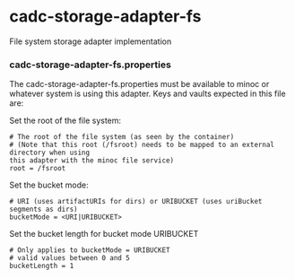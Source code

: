 # cadc-storage-adapter-fs
File system storage adapter implementation

### cadc-storage-adapter-fs.properties

The cadc-storage-adapter-fs.properties must be available to minoc or whatever system
is using this adapter.  Keys and vaults expected in this file are:

Set the root of the file system:
```
# The root of the file system (as seen by the container)
# (Note that this root (/fsroot) needs to be mapped to an external directory when using
this adapter with the minoc file service)
root = /fsroot
```

Set the bucket mode:
```
# URI (uses artifactURIs for dirs) or URIBUCKET (uses uriBucket segments as dirs)
bucketMode = <URI|URIBUCKET>
```

Set the bucket length for bucket mode URIBUCKET
```
# Only applies to bucketMode = URIBUCKET
# valid values between 0 and 5
bucketLength = 1
```
